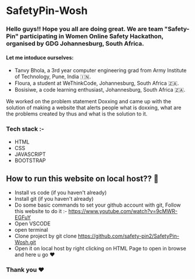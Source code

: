 # SafetyPin-Wosh
### Hello guys!! Hope you all are doing great. We are team "Safety-Pin" participating in Women Online Safety Hackathon, organised by GDG Johannesburg, South Africa. 
#### Let me intoduce ourselves: 
- Tanvy Bhola, a 3rd year computer engineering grad from Army Institute of Technology, Pune, India 🇮🇳.
- Floura, a student at WeThinkCode, Johannesburg, South Africa 🇿🇦.
- Bosisiwe, a code learning enthusiast, Johannesburg, South Africa 🇿🇦.

We worked on the problem statement Doxxing and came up with the solution of making a website that alerts people what is doxxing, what are the problems created by thus and what is the solution to it. 

### Tech stack :-
- HTML
- CSS
- JAVASCRIPT
- BOOTSTRAP

## How to run this website on local host?? 🤔
- Install vs code (if you haven't already)
- Install git (if you haven't already)
- Do some basic commands to set your github account with git, Follow this website to do it :- https://www.youtube.com/watch?v=9cMWR-EGFuY
- Open VSCODE
- open terminal
- Clone project by git clone https://github.com/safety-pin2/SafetyPin-Wosh.git
- Open it on local host by right clicking on HTML Page to open in browse and here u go ❤️


### Thank you ❤️
 